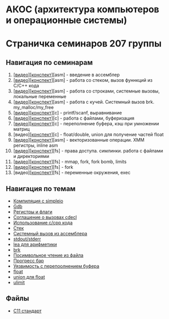# АКОС (архитектура компьютеров и операционные системы)

# Страничка семинаров 207 группы

## Навигация по семинарам
1.  [[видео](https://www.youtube.com/watch?v=Tutix99Y2_I)][[конспект](1sem-asm)][asm] - введение в ассемблер
2.  [[видео](https://www.youtube.com/watch?v=1aZq5COiZks)][[конспект](2sem-asm)][asm] - работа со стеком, вызов фуннкций из C/C++ кода
3.  [[видео](https://www.youtube.com/watch?v=Ty-TfSRB2P8)][[конспект](3sem-asm)][asm] - работа со строками, системные вызовы, локальные переменные
4.  [[видео](https://www.youtube.com/watch?v=oqwXGwMW16o)][[конспект](4sem-asm)][asm] - работа с кучей. Системный вызов brk. my_malloc/my_free
5.  [[видео](https://www.youtube.com/watch?v=YPteBhvUSWg)][[конспект](5sem-c)][c]     - printf/scanf, выравнивание
6.  [[видео](https://www.youtube.com/watch?v=rGtolk1oupY)][[конспект](6sem-c)][c]     - работа с файлами, буферизация
7.  [[видео](https://www.youtube.com/watch?v=XGcy3BW0k_w)][[конспект](7sem-c)][c]     - переполнение буфера, кэш при умножении матриц
8.  [видео][[конспект](8sem-c)][c]                                                    - float/double, union для получение частей float
9.  [[видео](https://www.youtube.com/watch?v=0hi7nVjlPcQ)][[конспект](9sem-asm)][asm] - векторизованные операции. XMM регистры, inline asm
10. [[видео](https://www.youtube.com/watch?v=V7PXDmYebl8)][[конспект](10sem-fs)][fs]  - права доступа. симлинки. работа с файлами и директориями
11. [[видео](https://www.youtube.com/watch?v=8i77sve9QWk)][[конспект](11sem-fs)][fs]  - mmap, fork, fork bomb, limits
12. [[видео](https://www.youtube.com/watch?v=A1nsJdVrJq8)][[конспект](12sem-fs)][fs]  - fork
13. [видео][[конспект](13sem-fs)][fs]                                                 - переменные окружения, exec

## Навигация по темам

* [Компиляция с simpleio](1sem-asm#%D0%BA%D0%BE%D0%BC%D0%BF%D0%B8%D0%BB%D1%8F%D1%86%D0%B8%D1%8F)
* [Gdb](1sem-asm#gdb)
* [Регистры и флаги](1sem-asm#%D1%80%D0%B5%D0%B3%D0%B8%D1%81%D1%82%D1%80%D1%8B)
* [Соглашение о вызовах cdecl](2sem-asm#%D1%81%D0%BE%D0%B3%D0%BB%D0%B0%D1%88%D0%B5%D0%BD%D0%B8%D0%B5-%D0%BE-%D0%B2%D1%8B%D0%B7%D0%BE%D0%B2%D1%8B%D1%85-cdecl32-%D0%B1%D0%B8%D1%82%D0%B0)
* [Использование c/cpp кода](2sem-asm#%D1%80%D0%B0%D0%B1%D0%BE%D1%82%D0%B0-%D1%81-c-%D0%B8-c-%D0%BA%D0%BE%D0%B4%D0%BE%D0%BC)
* [Стек](2sem-asm#%D1%80%D0%B0%D0%B1%D0%BE%D1%82%D0%B0-%D1%81%D0%BE-%D1%81%D1%82%D0%B5%D0%BA%D0%BE%D0%BC-tbd)
* [Системный вызов из ассемблера](3sem-asm#%D1%81%D0%B4%D0%B5%D0%BB%D0%B0%D1%82%D1%8C-%D1%81%D0%B8%D1%81%D1%82%D0%B5%D0%BC%D0%BD%D1%8B%D0%B9-%D0%B2%D1%8B%D0%B7%D0%BE%D0%B2)
* [stdout/stderr](3sem-asm#%D0%BF%D0%BE%D1%81%D0%BC%D0%BE%D1%82%D1%80%D0%B5%D1%82%D1%8C-%D0%BA%D0%B0%D0%BA-%D1%80%D0%B0%D0%B1%D0%BE%D1%82%D0%B0%D1%8E%D1%82-stdoutstderr)
* [lea для арифметики](3sem-asm#lea)
* [brk](4sem-asm#системный-вызов-brk)
* [Посимвольное чтение из файла](6sem-c/input_perf)
* [Прогресс бар](6sem-c/progress.c)
* [Уязвимость с перепоолнением буфера](7sem-c/test_overflow.c)
* [float](8sem-c#%D0%BF%D1%80%D0%B5%D0%B4%D1%81%D1%82%D0%B0%D0%B2%D0%BB%D0%B5%D0%BD%D0%B8%D0%B5-%D0%B2%D0%B5%D1%89%D0%B5%D1%81%D1%82%D0%B2%D0%B5%D0%BD%D0%BD%D1%8B%D1%85-%D1%87%D0%B8%D1%81%D0%B5%D0%BB)
* [union для float](8sem-c/float_parts.c)
* [ulimit](11sem-fs#ulimit)

## Файлы

* [C11 стандарт](C11_standard.pdf)
